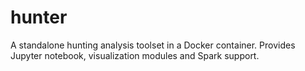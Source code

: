 # hunter
A standalone hunting analysis toolset in a Docker container.  Provides Jupyter notebook, visualization modules and Spark support.
